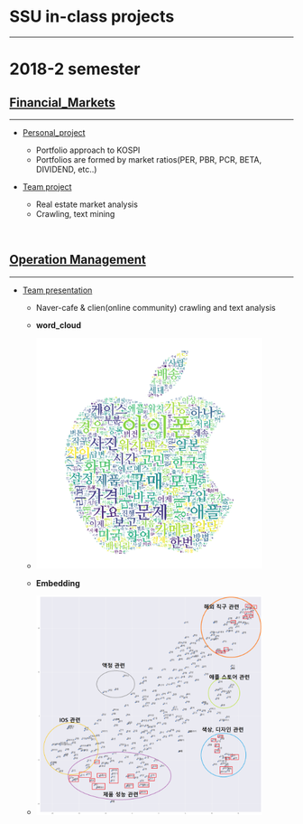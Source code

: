 # SSU in-class projects
---

# 2018-2 semester

## [Financial_Markets](https://github.com/DonghyungKo/SSU/Financial_Market)
---
  - [Personal_project](https://github.com/DonghyungKo/SSU/Financial_Market/Personal_project)
    - Portfolio approach to KOSPI
    - Portfolios are formed by market ratios(PER, PBR, PCR, BETA, DIVIDEND, etc..)

  - [Team project](https://github.com/DonghyungKo/SSU/Financial_Market/Team_project)
    - Real estate market analysis
    - Crawling, text mining
    
<br>

## [Operation Management](https://github.com/DonghyungKo/SSU/OM)
---
  - [Team presentation](https://github.com/DonghyungKo/SSU/)
    - Naver-cafe & clien(online community) crawling and text analysis
    - **word_cloud**
    - <img width = 400 src = 'https://github.com/DonghyungKo/SSU/blob/master/OM/team_presentation/Data/word_cloud/%ED%81%B4%EB%A6%AC%EC%97%94_%EC%95%84%EC%9D%B4%ED%8F%AC%EB%8B%88%EC%95%99_10264.PNG?raw=true'>
    
    - **Embedding**
    - <img width = 400 src = 'https://github.com/DonghyungKo/SSU/blob/master/OM/team_presentation/Data/word_cloud/%EC%95%84%EC%9D%B4%ED%8F%AC%EB%8B%88%EC%95%99_%EC%9E%84%EB%B2%A0%EB%94%A9.png?raw=true'>
    

    
